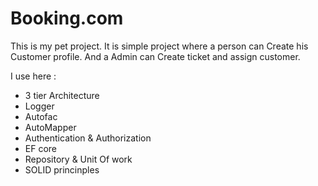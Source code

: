 # Booking.com
This is my pet project. It is simple project where a person can Create his Customer profile. And a Admin can Create ticket and assign customer.

I use here : 

* 3 tier Architecture
* Logger
* Autofac
* AutoMapper
* Authentication & Authorization
* EF core
* Repository & Unit Of work
* SOLID princinples
